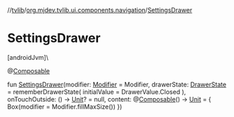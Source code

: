 //[tvlib](../../index.md)/[org.mjdev.tvlib.ui.components.navigation](index.md)/[SettingsDrawer](-settings-drawer.md)

# SettingsDrawer

[androidJvm]\

@[Composable](https://developer.android.com/reference/kotlin/androidx/compose/runtime/Composable.html)

fun [SettingsDrawer](-settings-drawer.md)(modifier: [Modifier](https://developer.android.com/reference/kotlin/androidx/compose/ui/Modifier.html) = Modifier, drawerState: [DrawerState](https://developer.android.com/reference/kotlin/androidx/tv/material3/DrawerState.html) = rememberDrawerState(
        initialValue = DrawerValue.Closed
    ), onTouchOutside: () -&gt; [Unit](https://kotlinlang.org/api/latest/jvm/stdlib/kotlin/-unit/index.html)? = null, content: @[Composable](https://developer.android.com/reference/kotlin/androidx/compose/runtime/Composable.html)() -&gt; [Unit](https://kotlinlang.org/api/latest/jvm/stdlib/kotlin/-unit/index.html) = {
        Box(modifier = Modifier.fillMaxSize())
    })
